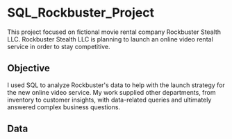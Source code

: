 # SQL_Rockbuster_Project

This project focused on fictional movie rental company Rockbuster Stealth LLC. Rockbuster Stealth LLC is planning to launch an online video rental service in order to stay competitive. 

## Objective

I used SQL to analyze Rockbuster's data to help with the launch strategy for the new online video service. My work supplied other departments, from inventory to customer insights, with data-related queries and ultimately answered complex business questions.

## Data
